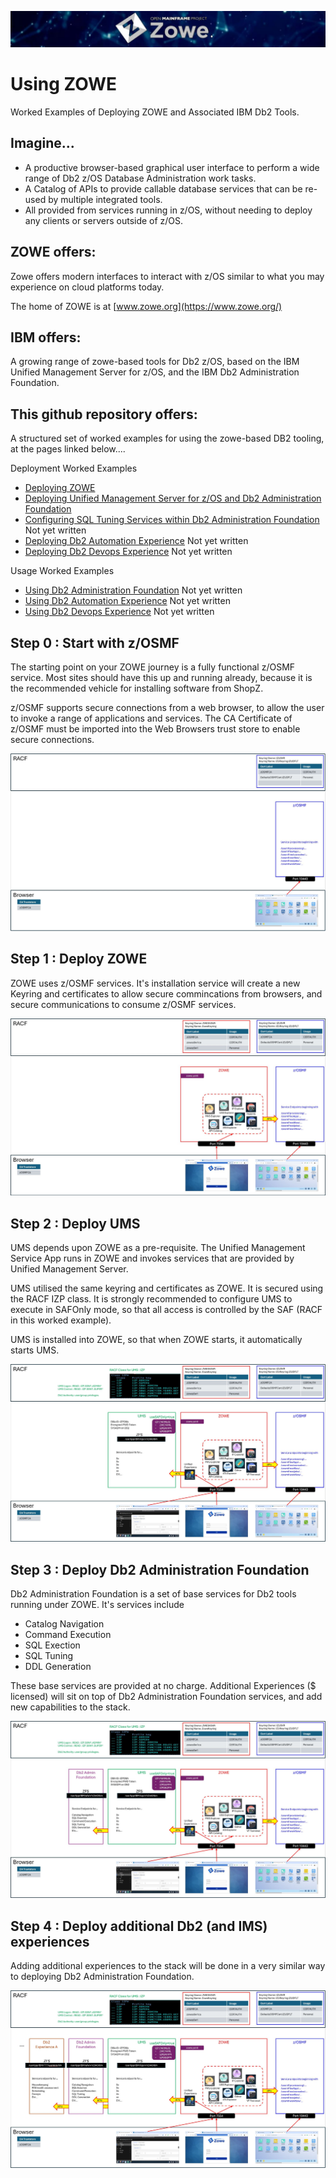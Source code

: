 ![zowelogo](/images/zowelogo.JPG)

# Using ZOWE
Worked Examples of Deploying ZOWE and Associated IBM Db2 Tools.

## Imagine...
* A productive browser-based graphical user interface to perform a wide range of Db2 z/OS Database Administration work tasks. 
* A Catalog of APIs to provide callable database services that can be re-used by multiple integrated tools.
* All provided from services running in z/OS, without needing to deploy any clients or servers outside of z/OS.

## ZOWE offers:
Zowe offers modern interfaces to interact with z/OS similar to what you may experience on cloud platforms today. 

The home of ZOWE is at [www.zowe.org](https://www.zowe.org/)

## IBM offers:
A growing range of zowe-based tools for Db2 z/OS, based on the IBM Unified Management Server for z/OS, and the IBM Db2 Administration Foundation.

## This github repository offers:
A structured set of worked examples for using the zowe-based DB2 tooling, at the pages linked below....

Deployment Worked Examples
* [Deploying ZOWE](https://github.com/zeditor01/using_zowe/blob/main/docs/deploying_zowe.md)   
* [Deploying Unified Management Server for z/OS and Db2 Administration Foundation](https://github.com/zeditor01/using_zowe/blob/main/docs/deloying_ums_and_db2adminfoundation.md)
* [Configuring SQL Tuning Services within Db2 Administration Foundation](https://github.com/zeditor01/using_zowe/blob/main/docs/configure_sql_tuning.md) Not yet written    
* [Deploying Db2 Automation Experience](https://github.com/zeditor01/using_zowe/blob/main/docs/deploying_db2automationexperience.md) Not yet written
* [Deploying Db2 Devops Experience](https://github.com/zeditor01/using_zowe/blob/main/docs/deploying_db2devopsexperience.md) Not yet written

Usage Worked Examples
* [Using Db2 Administration Foundation](https://github.com/zeditor01/using_zowe/blob/main/docs/using_db2adminfoundation.md) Not yet written
* [Using Db2 Automation Experience](https://github.com/zeditor01/using_zowe/blob/main/docs/using_db2automationexperience.md) Not yet written
* [Using Db2 Devops Experience](https://github.com/zeditor01/using_zowe/blob/main/docs/using_db2evopsexperience.md) Not yet written

## Step 0 : Start with z/OSMF
The starting point on your ZOWE journey is a fully functional z/OSMF service. Most sites should have this up and running already, because it is the recommended vehicle for installing software from ShopZ.

z/OSMF supports secure connections from a web browser, to allow the user to invoke a range of applications and services. The CA Certificate of z/OSMF must be imported into the Web Browsers trust store to enable secure connections.

![zowe_deploy01](/images/zowe_deploy01.JPG)

## Step 1 : Deploy ZOWE
ZOWE uses z/OSMF services. It's installation service will create a new Keyring and certificates to allow secure commincations from browsers, and secure communications to consume z/OSMF services.

![zowe_deploy02](/images/zowe_deploy02.JPG)

## Step 2 : Deploy UMS
UMS depends upon ZOWE as a pre-requisite. The Unified Management Service App runs in ZOWE and invokes services that are provided by Unified Management Server.

UMS utilised the same keyring and certificates as ZOWE. It is secured using the RACF IZP class. It is strongly recommended to configure UMS to execute in SAFOnly mode, so that all access is controlled by the SAF (RACF in this worked example). 

UMS is installed into ZOWE, so that when ZOWE starts, it automatically starts UMS.

![zowe_deploy02](/images/zowe_deploy03.JPG)

## Step 3 : Deploy Db2 Administration Foundation
Db2 Administration Foundation is a set of base services for Db2 tools running under ZOWE. It's services include
* Catalog Navigation
* Command Execution
* SQL Exection
* SQL Tuning
* DDL Generation

These base services are provided at no charge. Additional Experiences ($ licensed) will sit on top of Db2 Administration Foundation services, and add new capabilities to the stack.

![zowe_deploy04](/images/zowe_deploy04.JPG)

## Step 4 : Deploy additional Db2 (and IMS) experiences

Adding additional experiences to the stack will be done in a very similar way to deploying Db2 Administration Foundation.

![zowe_deploy05](/images/zowe_deploy05.JPG)


